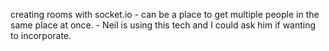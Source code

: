 creating rooms with socket.io - can be a place to get multiple people in the same place at once. - Neil is using this tech and I could ask him if wanting to incorporate.